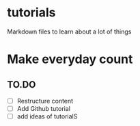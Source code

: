 # tutorials
Markdown files to learn about a lot of things

# Make everyday count

## TO.DO
 - [ ] Restructure content
 - [ ] Add Github tutorial
 - [ ] add ideas of tutorialS
